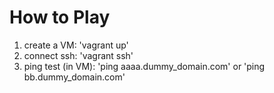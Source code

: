 How to Play
===========

1. create a VM: 'vagrant up'
2. connect ssh: 'vagrant ssh'
3. ping test (in VM): 'ping aaaa.dummy_domain.com' or 'ping bb.dummy_domain.com'

